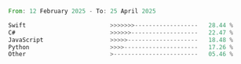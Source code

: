 <!--START_SECTION:Languages-->

```rust
From: 12 February 2025 - To: 25 April 2025

Swift                        >>>>>>>------------------   28.44 %
C#                           >>>>>>-------------------   22.47 %
JavaScript                   >>>>>--------------------   18.48 %
Python                       >>>>---------------------   17.26 %
Other                        >------------------------   05.46 %
```

<!--END_SECTION:Languages-->
